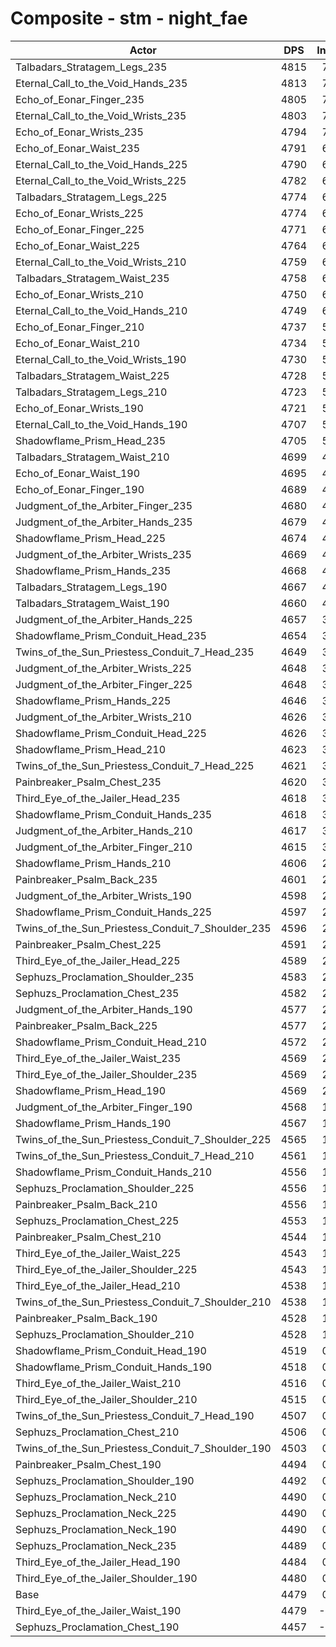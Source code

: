 # Composite - stm - night_fae
| Actor | DPS | Increase |
|---|:---:|:---:|
|Talbadars_Stratagem_Legs_235|4815|7.49%|
|Eternal_Call_to_the_Void_Hands_235|4813|7.46%|
|Echo_of_Eonar_Finger_235|4805|7.28%|
|Eternal_Call_to_the_Void_Wrists_235|4803|7.23%|
|Echo_of_Eonar_Wrists_235|4794|7.02%|
|Echo_of_Eonar_Waist_235|4791|6.97%|
|Eternal_Call_to_the_Void_Hands_225|4790|6.94%|
|Eternal_Call_to_the_Void_Wrists_225|4782|6.76%|
|Talbadars_Stratagem_Legs_225|4774|6.59%|
|Echo_of_Eonar_Wrists_225|4774|6.59%|
|Echo_of_Eonar_Finger_225|4771|6.52%|
|Echo_of_Eonar_Waist_225|4764|6.36%|
|Eternal_Call_to_the_Void_Wrists_210|4759|6.24%|
|Talbadars_Stratagem_Waist_235|4758|6.24%|
|Echo_of_Eonar_Wrists_210|4750|6.05%|
|Eternal_Call_to_the_Void_Hands_210|4749|6.03%|
|Echo_of_Eonar_Finger_210|4737|5.75%|
|Echo_of_Eonar_Waist_210|4734|5.69%|
|Eternal_Call_to_the_Void_Wrists_190|4730|5.59%|
|Talbadars_Stratagem_Waist_225|4728|5.56%|
|Talbadars_Stratagem_Legs_210|4723|5.45%|
|Echo_of_Eonar_Wrists_190|4721|5.41%|
|Eternal_Call_to_the_Void_Hands_190|4707|5.09%|
|Shadowflame_Prism_Head_235|4705|5.03%|
|Talbadars_Stratagem_Waist_210|4699|4.91%|
|Echo_of_Eonar_Waist_190|4695|4.83%|
|Echo_of_Eonar_Finger_190|4689|4.68%|
|Judgment_of_the_Arbiter_Finger_235|4680|4.49%|
|Judgment_of_the_Arbiter_Hands_235|4679|4.46%|
|Shadowflame_Prism_Head_225|4674|4.35%|
|Judgment_of_the_Arbiter_Wrists_235|4669|4.23%|
|Shadowflame_Prism_Hands_235|4668|4.22%|
|Talbadars_Stratagem_Legs_190|4667|4.19%|
|Talbadars_Stratagem_Waist_190|4660|4.04%|
|Judgment_of_the_Arbiter_Hands_225|4657|3.98%|
|Shadowflame_Prism_Conduit_Head_235|4654|3.91%|
|Twins_of_the_Sun_Priestess_Conduit_7_Head_235|4649|3.80%|
|Judgment_of_the_Arbiter_Wrists_225|4648|3.77%|
|Judgment_of_the_Arbiter_Finger_225|4648|3.76%|
|Shadowflame_Prism_Hands_225|4646|3.74%|
|Judgment_of_the_Arbiter_Wrists_210|4626|3.29%|
|Shadowflame_Prism_Conduit_Head_225|4626|3.27%|
|Shadowflame_Prism_Head_210|4623|3.21%|
|Twins_of_the_Sun_Priestess_Conduit_7_Head_225|4621|3.16%|
|Painbreaker_Psalm_Chest_235|4620|3.14%|
|Third_Eye_of_the_Jailer_Head_235|4618|3.10%|
|Shadowflame_Prism_Conduit_Hands_235|4618|3.10%|
|Judgment_of_the_Arbiter_Hands_210|4617|3.08%|
|Judgment_of_the_Arbiter_Finger_210|4615|3.02%|
|Shadowflame_Prism_Hands_210|4606|2.83%|
|Painbreaker_Psalm_Back_235|4601|2.72%|
|Judgment_of_the_Arbiter_Wrists_190|4598|2.66%|
|Shadowflame_Prism_Conduit_Hands_225|4597|2.62%|
|Twins_of_the_Sun_Priestess_Conduit_7_Shoulder_235|4596|2.60%|
|Painbreaker_Psalm_Chest_225|4591|2.49%|
|Third_Eye_of_the_Jailer_Head_225|4589|2.46%|
|Sephuzs_Proclamation_Shoulder_235|4583|2.32%|
|Sephuzs_Proclamation_Chest_235|4582|2.29%|
|Judgment_of_the_Arbiter_Hands_190|4577|2.19%|
|Painbreaker_Psalm_Back_225|4577|2.18%|
|Shadowflame_Prism_Conduit_Head_210|4572|2.08%|
|Third_Eye_of_the_Jailer_Waist_235|4569|2.01%|
|Third_Eye_of_the_Jailer_Shoulder_235|4569|2.01%|
|Shadowflame_Prism_Head_190|4569|2.01%|
|Judgment_of_the_Arbiter_Finger_190|4568|1.99%|
|Shadowflame_Prism_Hands_190|4567|1.96%|
|Twins_of_the_Sun_Priestess_Conduit_7_Shoulder_225|4565|1.92%|
|Twins_of_the_Sun_Priestess_Conduit_7_Head_210|4561|1.82%|
|Shadowflame_Prism_Conduit_Hands_210|4556|1.72%|
|Sephuzs_Proclamation_Shoulder_225|4556|1.72%|
|Painbreaker_Psalm_Back_210|4556|1.71%|
|Sephuzs_Proclamation_Chest_225|4553|1.64%|
|Painbreaker_Psalm_Chest_210|4544|1.44%|
|Third_Eye_of_the_Jailer_Waist_225|4543|1.43%|
|Third_Eye_of_the_Jailer_Shoulder_225|4543|1.43%|
|Third_Eye_of_the_Jailer_Head_210|4538|1.31%|
|Twins_of_the_Sun_Priestess_Conduit_7_Shoulder_210|4538|1.31%|
|Painbreaker_Psalm_Back_190|4528|1.09%|
|Sephuzs_Proclamation_Shoulder_210|4528|1.08%|
|Shadowflame_Prism_Conduit_Head_190|4519|0.89%|
|Shadowflame_Prism_Conduit_Hands_190|4518|0.86%|
|Third_Eye_of_the_Jailer_Waist_210|4516|0.82%|
|Third_Eye_of_the_Jailer_Shoulder_210|4515|0.80%|
|Twins_of_the_Sun_Priestess_Conduit_7_Head_190|4507|0.62%|
|Sephuzs_Proclamation_Chest_210|4506|0.60%|
|Twins_of_the_Sun_Priestess_Conduit_7_Shoulder_190|4503|0.52%|
|Painbreaker_Psalm_Chest_190|4494|0.34%|
|Sephuzs_Proclamation_Shoulder_190|4492|0.30%|
|Sephuzs_Proclamation_Neck_210|4490|0.24%|
|Sephuzs_Proclamation_Neck_225|4490|0.23%|
|Sephuzs_Proclamation_Neck_190|4490|0.23%|
|Sephuzs_Proclamation_Neck_235|4489|0.22%|
|Third_Eye_of_the_Jailer_Head_190|4484|0.11%|
|Third_Eye_of_the_Jailer_Shoulder_190|4480|0.02%|
|Base|4479|0.00%|
|Third_Eye_of_the_Jailer_Waist_190|4479|-0.01%|
|Sephuzs_Proclamation_Chest_190|4457|-0.49%|
